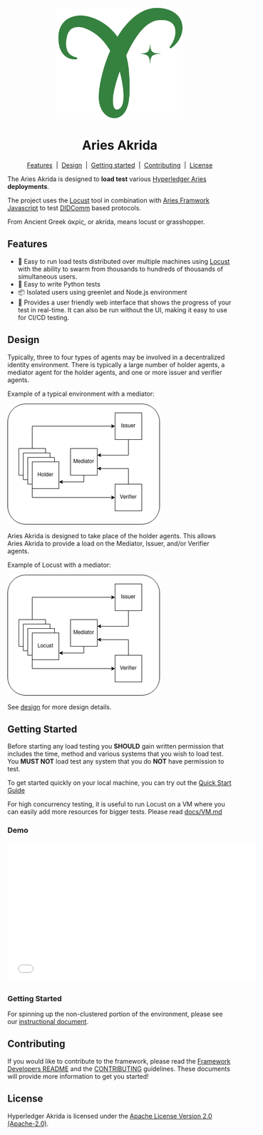<p align="center">
  <br />
  <img
    alt="Hyperledger Aries logo"
    src="https://raw.githubusercontent.com/hyperledger/aries-framework-javascript/aa31131825e3331dc93694bc58414d955dcb1129/images/aries-logo.png"
    height="250px"
  />
</p>

<h1 align="center"><b>Aries Akrida</b></h1>

<p align="center">
  <a href="#features">Features</a> &nbsp;|&nbsp;
  <a href="#design">Design</a> &nbsp;|&nbsp;
  <a href="#getting-started">Getting started</a> &nbsp;|&nbsp;
  <a href="#contributing">Contributing</a> &nbsp;|&nbsp;
  <a href="#license">License</a> 
</p>

The Aries Akrida is designed to **load test** various [Hyperledger Aries](https://www.hyperledger.org/projects/aries) **deployments**.

The project uses the [Locust](https://locust.io/) tool in combination with [Aries Framwork Javascript](https://github.com/hyperledger/aries-framework-javascript) to test [DIDComm](https://decentralized-id.com/projects/decentralized-identity-foundation/did-communications/) based protocols. 

From Ancient Greek ἀκρίς, or akrída, means locust or grasshopper.

## Features

- 🦗 Easy to run load tests distributed over multiple machines using [Locust](https://locust.io/) with the ability to swarm from thousands to hundreds of thousands of simultaneous users.
- 🐍 Easy to write Python tests
- 📦️ Isolated users using greenlet and Node.js environment
- 📃 Provides a user friendly web interface that shows the progress of your test in real-time. It can also be run without the UI, making it easy to use for CI/CD testing.

## Design 

Typically, three to four types of agents may be involved in a decentralized identity environment. There is typically a large number of holder agents, a mediator agent for the holder agents, and one or more issuer and verifier agents.

Example of a typical environment with a mediator:

![Typical environment with a mediator](./docs/images/holdermediatorissuer.png)

Aries Akrida is designed to take place of the holder agents. This allows Aries Akrida to provide a load on the Mediator, Issuer, and/or Verifier agents.

Example of Locust with a mediator:

![Locust with a mediator](./docs/images/locustmediatorissuer.png)

See [design](./docs/DESIGN.md) for more design details.

## Getting Started

Before starting any load testing you **SHOULD** gain written permission that includes the time, method and various systems that you wish to load test. You **MUST NOT** load test any system that you do **NOT** have permission to test.

To get started quickly on your local machine, you can try out the [Quick Start Guide](./docs/QUICKSTART.md)

For high concurrency testing, it is useful to run Locust on a VM where you can easily add more resources for bigger tests. Please read [docs/VM.md](./docs/VM.md)

### Demo

<iframe width="560" height="315" src="[https://www.youtube.com/embed/video-id](https://www.youtube.com/watch?v=j_zva1CQ15U)" frameborder="0" allow="accelerometer; autoplay; clipboard-write; encrypted-media; gyroscope; picture-in-picture" allowfullscreen></iframe>

### Getting Started

For spinning up the non-clustered portion of the environment, please see our [instructional document](./docs/NONCLUSTERED.md).

## Contributing

If you would like to contribute to the framework, please read the [Framework Developers README](/DEVREADME.md) and the [CONTRIBUTING](/CONTRIBUTING.md) guidelines. These documents will provide more information to get you started!

## License

Hyperledger Akrida is licensed under the [Apache License Version 2.0 (Apache-2.0)](/LICENSE).
